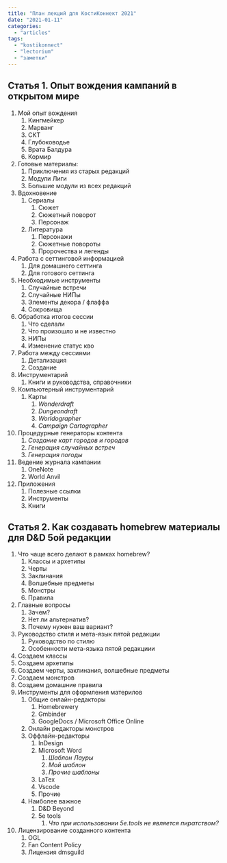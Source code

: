 ```yaml
---
title: "План лекций для КостиКоннект 2021"
date: "2021-01-11"
categories: 
  - "articles"
tags: 
  - "kostikonnect"
  - "lectorium"
  - "заметки"
---
```


## Статья 1. Опыт вождения кампаний в открытом мире

1. Мой опыт вождения
    1. Кингмейкер
    2. Марванг
    3. СКТ
    4. Глубоководье
    5. Врата Балдура
    6. Кормир
2. Готовые материалы:
    1. Приключения из старых редакций
    2. Модули Лиги
    3. Большие модули из всех редакций
3. Вдохновение
    1. Сериалы
        1. Сюжет
        2. Сюжетный поворот
        3. Персонаж
    2. Литература
        1. Персонажи
        2. Сюжетные повороты
        3. Пророчества и легенды
4. Работа с сеттинговой информацией
    1. Для домашнего сеттинга
    2. Для готового сеттинга
5. Необходимые инструменты
    1. Случайные встречи
    2. Случайные НИПы
    3. Элементы декора / флаффа
    4. Сокровища
6. Обработка итогов сессии
    1. Что сделали
    2. Что произошло и не известно
    3. НИПы
    4. Изменение статус кво
7. Работа между сессиями
    1. Детализация
    2. Создание
8. Инструментарий
    1. Книги и руководства, справочники
9. Компьютерный инструментарий
    1. Карты
        1. _Wonderdraft_
        2. _Dungeondraft_
        3. _Worldographer_
        4. _Campaign Cartographer_
10. Процедурные генераторы контента
    1. _Создание карт городов и городов_
    2. _Генерация случайных встреч_
    3. _Генерация погоды_
11. Ведение журнала кампании
    1. OneNote
    2. World Anvil
12. Приложения
    1. Полезные ссылки
    2. Инструменты
    3. Книги

## Статья 2. Как создавать homebrew материалы для D&D 5ой редакции

1. Что чаще всего делают в рамках homebrew?
    1. Классы и архетипы
    2. Черты
    3. Заклинания
    4. Волшебные предметы
    5. Монстры
    6. Правила
2. Главные вопросы
    1. Зачем?
    2. Нет ли альтернатив?
    3. Почему нужен ваш вариант?
3. Руководство стиля и мета-язык пятой редакции
    1. Руководство по стилю
    2. Особенности мета-языка пятой редакциии
4. Создаем классы
5. Создаем архетипы
6. Создаем черты, заклинания, волшебные предметы
7. Создаем монстров
8. Создаем домашние правила
9. Инструменты для оформления материлов
    1. Общие онлайн-редакторы
        1. Homebrewery
        2. Gmbinder
        3. GoogleDocs / Microsoft Office Online
    2. Онлайн редакторы монстров
    3. Оффлайн-редакторы
        1. InDesign
        2. Microsoft Word
            1. _Шаблон Лауры_
            2. _Мой шаблон_
            3. _Прочие шаблоны_
        3. LaTex
        4. Vscode
        5. Прочие
    4. Наиболее важное
        1. D&D Beyond
        2. 5e tools
            1. _Что при использовании 5e.tools не является пиратством?_
10. Лицензирование созданного контента
    1. OGL
    2. Fan Content Policy
    3. Лицензия dmsguild
